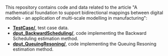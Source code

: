 This repository contains code and data related to the article "A mathematical foundation to support bidirectional mappings between digital models  - an application of multi-scale modelling in manufacturing":
* **[TestCase/](TestCase/)**, test case data.
* **[dput_BackwardScheduling/](dput_BackwardScheduling/)**, code implementing the Backward Scheduling estimation method.
* **[dput_QueuingResoning/](dput_QueuingResoning/)**, code implementing the Queuing Resoning estimation method.

